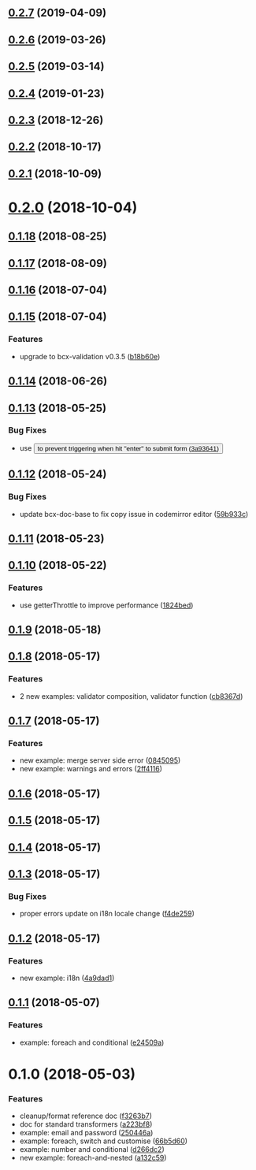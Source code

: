 ## [0.2.7](https://github.com/buttonwoodcx/doc-bcx-validation/compare/v0.2.6...v0.2.7) (2019-04-09)



## [0.2.6](https://github.com/buttonwoodcx/doc-bcx-validation/compare/v0.2.5...v0.2.6) (2019-03-26)



## [0.2.5](https://github.com/buttonwoodcx/doc-bcx-validation/compare/v0.2.4...v0.2.5) (2019-03-14)



## [0.2.4](https://github.com/buttonwoodcx/doc-bcx-validation/compare/v0.2.3...v0.2.4) (2019-01-23)



## [0.2.3](https://github.com/buttonwoodcx/doc-bcx-validation/compare/v0.2.2...v0.2.3) (2018-12-26)



<a name="0.2.2"></a>
## [0.2.2](https://github.com/buttonwoodcx/doc-bcx-validation/compare/v0.2.1...v0.2.2) (2018-10-17)



<a name="0.2.1"></a>
## [0.2.1](https://github.com/buttonwoodcx/doc-bcx-validation/compare/v0.2.0...v0.2.1) (2018-10-09)



<a name="0.2.0"></a>
# [0.2.0](https://github.com/buttonwoodcx/doc-bcx-validation/compare/v0.1.18...v0.2.0) (2018-10-04)



<a name="0.1.18"></a>
## [0.1.18](https://github.com/buttonwoodcx/doc-bcx-validation/compare/v0.1.17...v0.1.18) (2018-08-25)



<a name="0.1.17"></a>
## [0.1.17](https://github.com/buttonwoodcx/doc-bcx-validation/compare/v0.1.16...v0.1.17) (2018-08-09)



<a name="0.1.16"></a>
## [0.1.16](https://github.com/buttonwoodcx/doc-bcx-validation/compare/v0.1.15...v0.1.16) (2018-07-04)



<a name="0.1.15"></a>
## [0.1.15](https://github.com/buttonwoodcx/doc-bcx-validation/compare/v0.1.14...v0.1.15) (2018-07-04)


### Features

* upgrade to bcx-validation v0.3.5 ([b18b60e](https://github.com/buttonwoodcx/doc-bcx-validation/commit/b18b60e))



<a name="0.1.14"></a>
## [0.1.14](https://github.com/buttonwoodcx/doc-bcx-validation/compare/v0.1.13...v0.1.14) (2018-06-26)



<a name="0.1.13"></a>
## [0.1.13](https://github.com/buttonwoodcx/doc-bcx-validation/compare/v0.1.12...v0.1.13) (2018-05-25)


### Bug Fixes

* use <button type="button"> to prevent triggering when hit "enter" to submit form ([3a93641](https://github.com/buttonwoodcx/doc-bcx-validation/commit/3a93641))



<a name="0.1.12"></a>
## [0.1.12](https://github.com/buttonwoodcx/doc-bcx-validation/compare/v0.1.11...v0.1.12) (2018-05-24)


### Bug Fixes

* update bcx-doc-base to fix copy issue in codemirror editor ([59b933c](https://github.com/buttonwoodcx/doc-bcx-validation/commit/59b933c))



<a name="0.1.11"></a>
## [0.1.11](https://github.com/buttonwoodcx/doc-bcx-validation/compare/v0.1.10...v0.1.11) (2018-05-23)



<a name="0.1.10"></a>
## [0.1.10](https://github.com/buttonwoodcx/doc-bcx-validation/compare/v0.1.9...v0.1.10) (2018-05-22)


### Features

* use getterThrottle to improve performance ([1824bed](https://github.com/buttonwoodcx/doc-bcx-validation/commit/1824bed))



<a name="0.1.9"></a>
## [0.1.9](https://github.com/buttonwoodcx/doc-bcx-validation/compare/v0.1.8...v0.1.9) (2018-05-18)



<a name="0.1.8"></a>
## [0.1.8](https://github.com/buttonwoodcx/doc-bcx-validation/compare/v0.1.7...v0.1.8) (2018-05-17)


### Features

* 2 new examples: validator composition, validator function ([cb8367d](https://github.com/buttonwoodcx/doc-bcx-validation/commit/cb8367d))



<a name="0.1.7"></a>
## [0.1.7](https://github.com/buttonwoodcx/doc-bcx-validation/compare/v0.1.6...v0.1.7) (2018-05-17)


### Features

* new example: merge server side error ([0845095](https://github.com/buttonwoodcx/doc-bcx-validation/commit/0845095))
* new example: warnings and errors ([2ff4116](https://github.com/buttonwoodcx/doc-bcx-validation/commit/2ff4116))



<a name="0.1.6"></a>
## [0.1.6](https://github.com/buttonwoodcx/doc-bcx-validation/compare/v0.1.5...v0.1.6) (2018-05-17)



<a name="0.1.5"></a>
## [0.1.5](https://github.com/buttonwoodcx/doc-bcx-validation/compare/v0.1.4...v0.1.5) (2018-05-17)



<a name="0.1.4"></a>
## [0.1.4](https://github.com/buttonwoodcx/doc-bcx-validation/compare/v0.1.3...v0.1.4) (2018-05-17)



<a name="0.1.3"></a>
## [0.1.3](https://github.com/buttonwoodcx/doc-bcx-validation/compare/v0.1.2...v0.1.3) (2018-05-17)


### Bug Fixes

* proper errors update on i18n locale change ([f4de259](https://github.com/buttonwoodcx/doc-bcx-validation/commit/f4de259))



<a name="0.1.2"></a>
## [0.1.2](https://github.com/buttonwoodcx/doc-bcx-validation/compare/v0.1.1...v0.1.2) (2018-05-17)


### Features

* new example: i18n ([4a9dad1](https://github.com/buttonwoodcx/doc-bcx-validation/commit/4a9dad1))



<a name="0.1.1"></a>
## [0.1.1](https://github.com/buttonwoodcx/doc-bcx-validation/compare/v0.1.0...v0.1.1) (2018-05-07)


### Features

* example: foreach and conditional ([e24509a](https://github.com/buttonwoodcx/doc-bcx-validation/commit/e24509a))



<a name="0.1.0"></a>
# 0.1.0 (2018-05-03)


### Features

* cleanup/format reference doc ([f3263b7](https://github.com/buttonwoodcx/doc-bcx-validation/commit/f3263b7))
* doc for standard transformers ([a223bf8](https://github.com/buttonwoodcx/doc-bcx-validation/commit/a223bf8))
* example: email and password ([250446a](https://github.com/buttonwoodcx/doc-bcx-validation/commit/250446a))
* example: foreach, switch and customise ([66b5d60](https://github.com/buttonwoodcx/doc-bcx-validation/commit/66b5d60))
* example: number and conditional ([d266dc2](https://github.com/buttonwoodcx/doc-bcx-validation/commit/d266dc2))
* new example: foreach-and-nested ([a132c59](https://github.com/buttonwoodcx/doc-bcx-validation/commit/a132c59))





